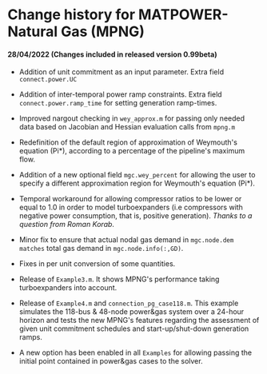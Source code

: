Change history for MATPOWER-Natural Gas (MPNG)
==============================================

#### 28/04/2022 (Changes included in released version 0.99beta)

- Addition of unit commitment as an input parameter. Extra field `connect.power.UC`

- Addition of inter-temporal power ramp constraints. Extra field `connect.power.ramp_time` for setting generation ramp-times.

- Improved nargout checking in `wey_approx.m` for passing only needed data based on Jacobian and Hessian evaluation calls from `mpng.m`

- Redefinition of the default region of approximation of Weymouth's equation (Pi*), according to a percentage of the pipeline's maximum flow.

- Addition of a new optional field `mgc.wey_percent` for allowing the user to specify a different approximation region for Weymouth's equation (Pi*).

- Temporal workaround for allowing compressor ratios to be lower or equal to 1.0 in order to model turboexpanders (i.e compressors with negative power consumption, that is, positive generation). *Thanks to a question from Roman Korab*.

- Minor fix to ensure that actual nodal gas demand in `mgc.node.dem matches` total gas demand in `mgc.node.info(:,GD)`.

- Fixes in per unit conversion of some quantities.

- Release of `Example3.m`. It shows MPNG's performance taking turboexpanders into account.

- Release of `Example4.m` and `connection_pg_case118.m`. This example simulates the 118-bus & 48-node power&gas system over a 24-hour horizon and tests the new MPNG's features regarding the assessment of given unit commitment schedules and start-up/shut-down generation ramps.

- A new option has been enabled in all `Examples` for allowing passing the initial point contained in power&gas cases to the solver.
